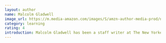 ```yaml
---
layout: author
name: Malcolm Gladwell
image_url: https://m.media-amazon.com/images/S/amzn-author-media-prod/ndtsjs1mbus8ubg04hv02g5f3l.jpg
category: learning
rating: 4
introduction: Malcolm Gladwell has been a staff writer at The New Yorker since 1996. He is the author of The Tipping Point, Blink, Outliers, and What the Dog Saw. Prior to joining The New Yorker, he was a reporter at the Washington Post. Gladwell was born in England and grew up in rural Ontario. He now lives in New York.
---
```

